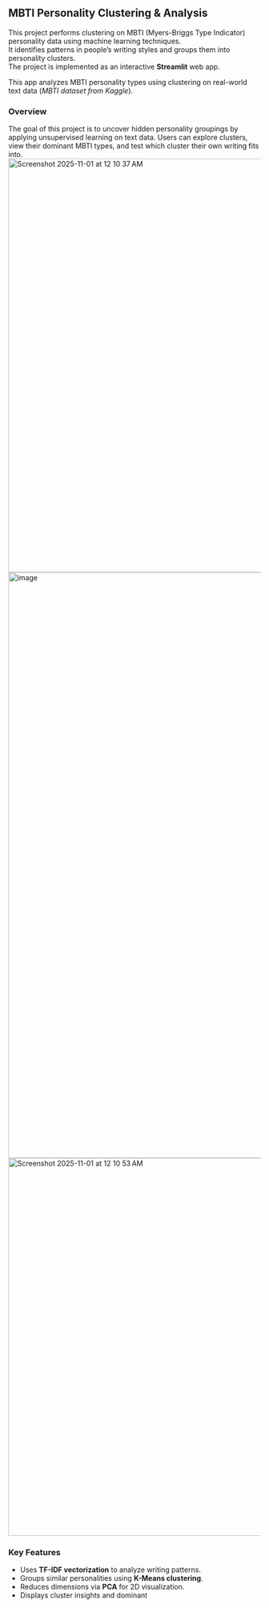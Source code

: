 <h2>MBTI Personality Clustering & Analysis</h2>

<p>
This project performs clustering on MBTI (Myers-Briggs Type Indicator) personality data using machine learning techniques.<br>
It identifies patterns in people’s writing styles and groups them into personality clusters.<br>
The project is implemented as an interactive <strong>Streamlit</strong> web app.
</p>

<p>
This app analyzes MBTI personality types using clustering on real-world text data 
(<em>MBTI dataset from Kaggle</em>).
</p>

<h3>Overview</h3>

<p>
The goal of this project is to uncover hidden personality groupings by applying 
unsupervised learning on text data. Users can explore clusters, view their dominant MBTI types, 
and test which cluster their own writing fits into.
  <img width="1331" height="826" alt="Screenshot 2025-11-01 at 12 10 37 AM" src="https://github.com/user-attachments/assets/35202fcd-8788-4561-a308-9fbfce13ab5f" />

  <img width="2814" height="1169" alt="image" src="https://github.com/user-attachments/assets/c79b6a97-4e35-4257-8267-26380936b2c7" />

<img width="1463" height="754" alt="Screenshot 2025-11-01 at 12 10 53 AM" src="https://github.com/user-attachments/assets/b17f59be-7404-4abb-b8d9-f0092b2e7963" />


</p>

<h3>Key Features</h3>

<ul>
  <li>Uses <strong>TF-IDF vectorization</strong> to analyze writing patterns.</li>
  <li>Groups similar personalities using <strong>K-Means clustering</strong>.</li>
  <li>Reduces dimensions via <strong>PCA</strong> for 2D visualization.</li>
  <li>Displays cluster insights and dominant
